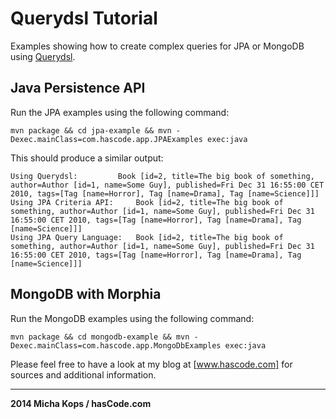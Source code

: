 # Querydsl Tutorial

Examples showing how to create complex queries for JPA or MongoDB using [Querydsl].

## Java Persistence API

Run the JPA examples using the following command:

    mvn package && cd jpa-example && mvn -Dexec.mainClass=com.hascode.app.JPAExamples exec:java

This should produce a similar output:

    Using Querydsl:			Book [id=2, title=The big book of something, author=Author [id=1, name=Some Guy], published=Fri Dec 31 16:55:00 CET 2010, tags=[Tag [name=Horror], Tag [name=Drama], Tag [name=Science]]]
    Using JPA Criteria API:		Book [id=2, title=The big book of something, author=Author [id=1, name=Some Guy], published=Fri Dec 31 16:55:00 CET 2010, tags=[Tag [name=Horror], Tag [name=Drama], Tag [name=Science]]]
    Using JPA Query Language:	Book [id=2, title=The big book of something, author=Author [id=1, name=Some Guy], published=Fri Dec 31 16:55:00 CET 2010, tags=[Tag [name=Horror], Tag [name=Drama], Tag [name=Science]]]


## MongoDB with Morphia

Run the MongoDB examples using the following command:

    mvn package && cd mongodb-example && mvn -Dexec.mainClass=com.hascode.app.MongoDbExamples exec:java


Please feel free to have a look at my blog at [www.hascode.com] for sources and additional information.

----

**2014 Micha Kops / hasCode.com**

   [Querydsl]:http://www.querydsl.com/
   [www.hascode.com]:http://www.hascode.com/